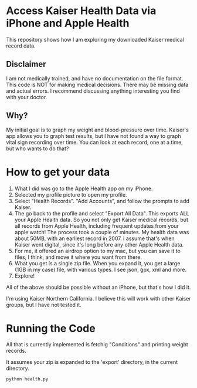 # Access Kaiser Health Data via iPhone and Apple Health

This repository shows how I am exploring my downloaded Kaiser medical record data. 

## Disclaimer
I am not medically trained, and have no documentation on the file format. This code is NOT for making medical decisions. There may be missing data and actual errors. I recommend discussing anything interesting you find with your doctor.

## Why?
My initial goal is to graph my weight and blood-pressure over time. Kaiser's app allows you to graph test results, but I have not found a way to graph vital sign recording over time. You can look at each record, one at a time, but who wants to do that?

# How to get your data

1. What I did was go to the Apple Health app on my iPhone. 
2. Selected my profile picture to open my profile. 
2. Select "Health Records". "Add Accounts", and follow the prompts to add Kaiser.
3. The go back to the profile and select "Export All Data". This exports ALL your Apple Health data. So you not only get Kaiser medical records, but all records from Apple Health, including frequent updates from  your apple watch! The process took a couple of minutes. My health data was about 50MB, with an earliest record in 2007.  I assume that's when Kaiser went digital, since it's long before any other Apple Health data.
4. For me, it offered an airdrop option to my mac, but you can save it to files, I think, and move it where you want from there.
5. What you get is a single zip file. When you expand it, you get a large (1GB in my case) file, with various types. I see json, gpx, xml and more. 
6. Explore!

All of the above should be possible without an iPhone, but that's how I did it.

I'm using Kaiser Northern California. I believe this will work with other Kaiser groups, but I have not tested it.

# Running the Code
All that is currently implemented is fetchig "Conditions" and printing weight records. 

It assumes your zip is expanded to the 'export' directory, in the current directory.

```python health.py```


